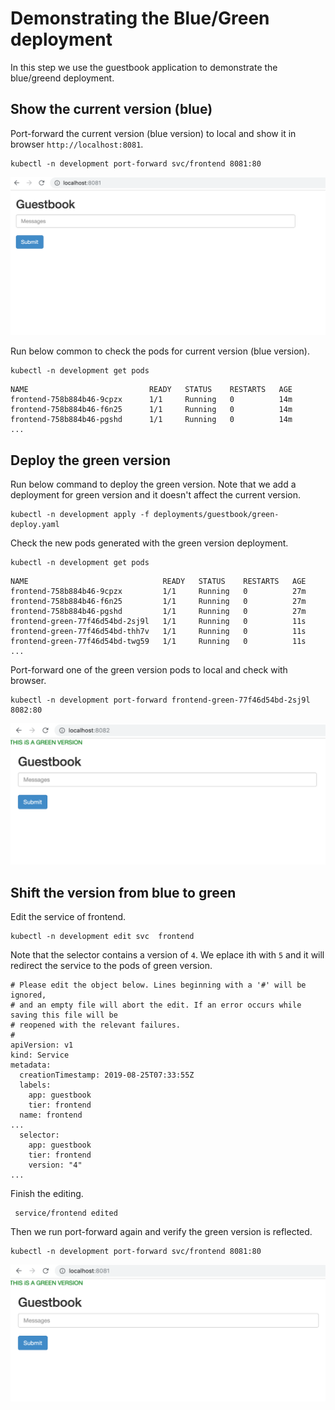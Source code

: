 # Demonstrating the Blue/Green deployment


In this step we use the guestbook application to demonstrate the blue/greend deployment.

## Show the current version (blue)

Port-forward the current version (blue version) to local and show it in browser `http://localhost:8081`.

```
kubectl -n development port-forward svc/frontend 8081:80
```

![](img/blue-green-01.png)

Run below common to check the pods for current version (blue version).

```
kubectl -n development get pods
```

```
NAME                           READY   STATUS    RESTARTS   AGE
frontend-758b884b46-9cpzx      1/1     Running   0          14m
frontend-758b884b46-f6n25      1/1     Running   0          14m
frontend-758b884b46-pgshd      1/1     Running   0          14m
...
```

## Deploy the green version

Run below command to deploy the green version. Note that we add a deployment for green version and it doesn't affect the current version.

```
kubectl -n development apply -f deployments/guestbook/green-deploy.yaml
```

Check the new pods generated with the green version deployment.

```
kubectl -n development get pods
```

```
NAME                              READY   STATUS    RESTARTS   AGE
frontend-758b884b46-9cpzx         1/1     Running   0          27m
frontend-758b884b46-f6n25         1/1     Running   0          27m
frontend-758b884b46-pgshd         1/1     Running   0          27m
frontend-green-77f46d54bd-2sj9l   1/1     Running   0          11s
frontend-green-77f46d54bd-thh7v   1/1     Running   0          11s
frontend-green-77f46d54bd-twg59   1/1     Running   0          11s
...
```

Port-forward one of the green version pods to local and check with browser.

```
kubectl -n development port-forward frontend-green-77f46d54bd-2sj9l 8082:80
```

![](img/blue-green-02.png)

## Shift the version from blue to green

Edit the service of frontend.

```
kubectl -n development edit svc  frontend
```

Note that the selector contains a version of `4`. We eplace ith with `5` and it will redirect the service to the pods of green version.

```
# Please edit the object below. Lines beginning with a '#' will be ignored,
# and an empty file will abort the edit. If an error occurs while saving this file will be
# reopened with the relevant failures.
#
apiVersion: v1
kind: Service
metadata:
  creationTimestamp: 2019-08-25T07:33:55Z
  labels:
    app: guestbook
    tier: frontend
  name: frontend
...
  selector:
    app: guestbook
    tier: frontend
    version: "4"
...
```

Finish the editing.

``` 
 service/frontend edited
```

Then we run port-forward again and verify the green version is reflected.


```
kubectl -n development port-forward svc/frontend 8081:80
```

![](img/blue-green-03.png)





